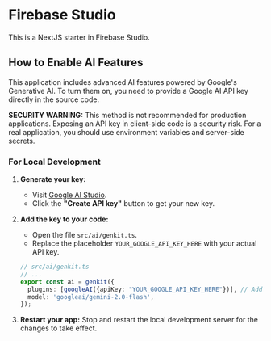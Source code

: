 # Firebase Studio

This is a NextJS starter in Firebase Studio.

## How to Enable AI Features

This application includes advanced AI features powered by Google's Generative AI. To turn them on, you need to provide a Google AI API key directly in the source code.

**SECURITY WARNING:** This method is not recommended for production applications. Exposing an API key in client-side code is a security risk. For a real application, you should use environment variables and server-side secrets.

### For Local Development

1.  **Generate your key:**
    *   Visit [Google AI Studio](https://aistudio.google.com/app/apikey).
    *   Click the **"Create API key"** button to get your new key.

2.  **Add the key to your code:**
    *   Open the file `src/ai/genkit.ts`.
    *   Replace the placeholder `YOUR_GOOGLE_API_KEY_HERE` with your actual API key.

    ```typescript
    // src/ai/genkit.ts
    // ...
    export const ai = genkit({
      plugins: [googleAI({apiKey: "YOUR_GOOGLE_API_KEY_HERE"})], // Add your key here
      model: 'googleai/gemini-2.0-flash',
    });
    ```

3.  **Restart your app:** Stop and restart the local development server for the changes to take effect.
